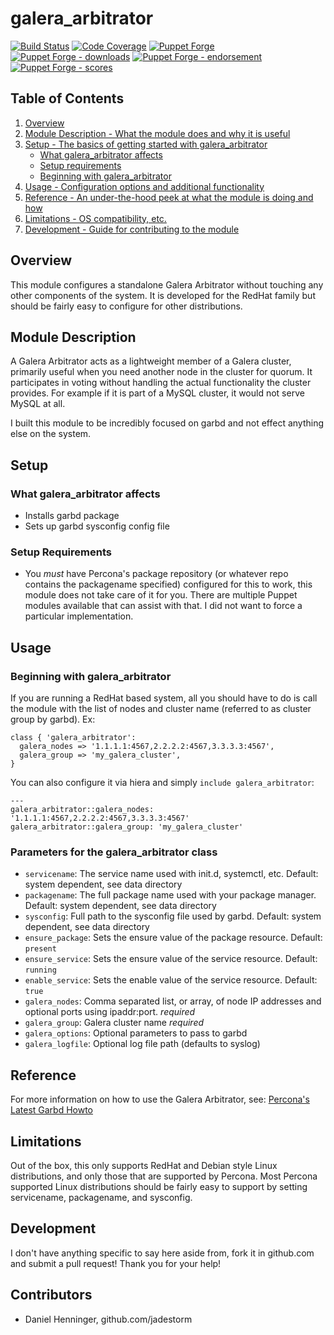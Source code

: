 # galera_arbitrator

[![Build Status](https://travis-ci.org/jadestorm/puppet-galera_arbitrator.png?branch=master)](https://travis-ci.org/jadestorm/puppet-galera_arbitrator)
[![Code Coverage](https://coveralls.io/repos/github/jadestorm/puppet-galera_arbitrator/badge.svg?branch=master)](https://coveralls.io/github/jadestorm/puppet-galera_arbitrator?branch=master)
[![Puppet Forge](https://img.shields.io/puppetforge/v/jadestorm/galera_arbitrator.svg)](https://forge.puppetlabs.com/jadestorm/galera_arbitrator)
[![Puppet Forge - downloads](https://img.shields.io/puppetforge/dt/jadestorm/galera_arbitrator.svg)](https://forge.puppetlabs.com/jadestorm/galera_arbitrator)
[![Puppet Forge - endorsement](https://img.shields.io/puppetforge/e/jadestorm/galera_arbitrator.svg)](https://forge.puppetlabs.com/jadestorm/galera_arbitrator)
[![Puppet Forge - scores](https://img.shields.io/puppetforge/f/jadestorm/galera_arbitrator.svg)](https://forge.puppetlabs.com/jadestorm/galera_arbitrator)

## Table of Contents

1. [Overview](#overview)
2. [Module Description - What the module does and why it is useful](#module-description)
3. [Setup - The basics of getting started with galera_arbitrator](#setup)
    * [What galera_arbitrator affects](#what-galera_arbitrator-affects)
    * [Setup requirements](#setup-requirements)
    * [Beginning with galera_arbitrator](#beginning-with-galera_arbitrator)
4. [Usage - Configuration options and additional functionality](#usage)
5. [Reference - An under-the-hood peek at what the module is doing and how](#reference)
6. [Limitations - OS compatibility, etc.](#limitations)
7. [Development - Guide for contributing to the module](#development)

## Overview

This module configures a standalone Galera Arbitrator without touching any
other components of the system.  It is developed for the RedHat family
but should be fairly easy to configure for other distributions.

## Module Description

A Galera Arbitrator acts as a lightweight member of a Galera cluster,
primarily useful when you need another node in the cluster for quorum.
It participates in voting without handling the actual functionality the
cluster provides.  For example if it is part of a MySQL cluster, it would
not serve MySQL at all.

I built this module to be incredibly focused on garbd and not effect
anything else on the system.

## Setup

### What galera_arbitrator affects

* Installs garbd package
* Sets up garbd sysconfig config file

### Setup Requirements

* You *must* have Percona's package repository (or whatever repo contains the packagename specified) configured for this to work, this module does not take care of it for you.  There are multiple Puppet modules available that can assist with that.  I did not want to force a particular implementation.

## Usage

### Beginning with galera_arbitrator

If you are running a RedHat based system, all you should have to do
is call the module with the list of nodes and cluster name (referred to
as cluster group by garbd).  Ex:

    class { 'galera_arbitrator':
      galera_nodes => '1.1.1.1:4567,2.2.2.2:4567,3.3.3.3:4567',
      galera_group => 'my_galera_cluster',
    }

You can also configure it via hiera and simply `include galera_arbitrator`:

    ---
    galera_arbitrator::galera_nodes: '1.1.1.1:4567,2.2.2.2:4567,3.3.3.3:4567'
    galera_arbitrator::galera_group: 'my_galera_cluster'

### Parameters for the galera_arbitrator class

* `servicename`: The service name used with init.d, systemctl, etc.  Default: system dependent, see data directory
* `packagename`: The full package name used with your package manager.  Default: system dependent, see data directory
* `sysconfig`: Full path to the sysconfig file used by garbd.  Default: system dependent, see data directory
* `ensure_package`: Sets the ensure value of the package resource.  Default: `present`
* `ensure_service`: Sets the ensure value of the service resource.  Default: `running`
* `enable_service`: Sets the enable value of the service resource.  Default: `true`
* `galera_nodes`: Comma separated list, or array, of node IP addresses and optional ports using ipaddr:port. *required*
* `galera_group`: Galera cluster name *required*
* `galera_options`: Optional parameters to pass to garbd
* `galera_logfile`: Optional log file path (defaults to syslog)

## Reference

For more information on how to use the Galera Arbitrator, see:
[Percona's Latest Garbd Howto](https://www.percona.com/doc/percona-xtradb-cluster/latest/howtos/garbd_howto.html)

## Limitations

Out of the box, this only supports RedHat and Debian style Linux distributions, and
only those that are supported by Percona.  Most Percona supported Linux
distributions should be fairly easy to support by setting servicename,
packagename, and sysconfig.

## Development

I don't have anything specific to say here aside from, fork it in github.com
and submit a pull request!  Thank you for your help!

## Contributors

* Daniel Henninger, github.com/jadestorm
